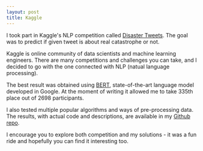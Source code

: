```yaml
---
layout: post
title: Kaggle
---
```


I took part in Kaggle's NLP competition called [Disaster Tweets](https://www.kaggle.com/c/nlp-getting-started/overview). The goal was to predict if given tweet is about real catastrophe or not. 

<!--excerpt-->

Kaggle is online community of data scientists and machine learning engineers. There are many competitions and challenges you can take, and I decided to go with the one connected with NLP (natual language processing).

The best result was obtained using [BERT](https://en.wikipedia.org/wiki/BERT_(language_model)), state-of-the-art language model developed in Google. At the moment of writing it allowed me to take 335th place out of 2698 participants.

I also tested multiple popular algorithms and ways of pre-processing data. The results, with actual code and descriptions, are available in my [Github repo](https://github.com/mikolajkania/kaggle-02-disaster-tweets).

I encourage you to explore both competition and my solutions - it was a fun ride and hopefully you can find it interesting too.   